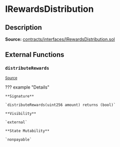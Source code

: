 # IRewardsDistribution

## Description

**Source:** [contracts/interfaces/IRewardsDistribution.sol](https://github.com/Synthetixio/synthetix/tree/v2.24.0-alpha/contracts/interfaces/IRewardsDistribution.sol)

## External Functions

### `distributeRewards`

<sub>[Source](https://github.com/Synthetixio/synthetix/tree/v2.24.0-alpha/contracts/interfaces/IRewardsDistribution.sol#L6)</sub>

??? example "Details"

    **Signature**

    `distributeRewards(uint256 amount) returns (bool)`

    **Visibility**

    `external`

    **State Mutability**

    `nonpayable`
